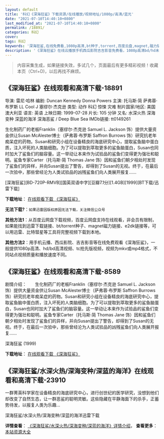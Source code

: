 ```yaml
---
layout: default
title: '科幻《深海狂鲨》下载资源/在线播放/视频地址/1080p/高清/蓝光'
date: "2021-07-10T14:40:10+0800"
last_modified_at: "2021-07-10T14:40:10+0800"
permalink: /18891/
categories: 科幻
cover:
tags: 科幻
keywords: '深海狂鲨,在线免费看,1080p高清,bt种子,torrent,百度云盘,magnet,磁力链,迅雷下载资源'
description: '《深海狂鲨》在线云播放手机西瓜影院吉吉影音免费看，1080p高清bd/hd未删减完整版和tc抢先枪版，mkv/mp4格式，附带bt/torrent种子、magnet/磁力链、百度云盘、网盘资源迅雷下载链接'
---
```


>内容采集生成，如果链接失效，多试几个，页面最后有更多精彩视频！收藏本页（Ctrl+D)，以后再找不麻烦。


## 《深海狂鲨》在线观看和高清下载-18891

导演: 雷尼·哈林 编剧: Duncan Kennedy Donna Powers 主演: 托马斯·简 萨弗蓉·布罗斯 LL Cool J 塞缪尔·杰克逊 类型: 动作 科幻 惊悚 灾难 制片国家/地区: 美国 澳大利亚 语言: 英语 上映日期: 1999-07-28 片长: 105 分钟 又名: 水深火热 深海变种 深蓝的海洋 深海恶鲨 / Deep Blue Sea IMDb链接: tt0149261

生化制药厂的老板Franklin（塞缪尔·杰克逊 Samuel L. Jackson 饰）提供大量资金供让Susan McAlester博士（萨弗蓉·布罗斯 Saffron Burrows 饰）研究抗老年痴呆症的药物。Susan和研究小组在设备精良的海底研究中心，提取鲨鱼脑中蛋白质，注入坏死的人类脑细胞。为了可以提取到萃取更多的鲨鱼脑蛋白，Susan也同时加大了鲨鱼们的脑容量。这一举动让本来作为试验品的鲨鱼们变得更为强壮和聪明。鲨鱼专家Carter（托马斯·简 Thomas Jane 饰）因和鲨鱼们朝夕相处时发现了鲨鱼们的异样，并向Susan提出了警告，却得到了Susan的无视。终于，在最后一次验中，那些曾经沦为人类试验品的凶残鲨鱼们向人类展开报复……


[深海狂鲨][BD-720P-RMVB][国英双语中字][豆瓣7.1分][1.4GB][1999][BT下载/迅雷下载]

**下载地址**： [在线观看下载 《深海狂鲨》](https://www.btdx8.com/torrent/deep_blue_sea_1999.html) 


**无法下载?**：`如果迅雷因版权原因无法下载，关注微信公众号 `

**其他方法1**：从百度云网盘下载视频，百度云网盘支持在线观看，非会员有限制，如果能找到迅雷下载链接、bt/torrent种子、magnet磁力链接、e2dk链接等，可以用迅雷、比特彗星等工具将完整视频下载到本地。

**其他方法2**：用手机云播、西瓜影院、吉吉影音等在线免费观看《深海狂鲨》，一般提供1080p高清、hd/bd高清视频、tc抢先版视频，视频为mkv或mp4格式，不同站点视频质量和播放速度不同。


## 《深海狂鲨》在线观看和高清下载-8589

剧情介绍：　　生化制药厂的老板Franklin（塞缪尔·杰克逊 Samuel L. Jackson 饰）提供大量资金供让Susan McAlester博士（萨弗蓉·布罗斯 Saffron Burrows 饰）研究抗老年痴呆症的药物。Susan和研究小组在设备精良的海底研究中心，提取鲨鱼脑中蛋白质，注入坏死的人类脑细胞。为了可以提取到萃取更多的鲨鱼脑蛋白，Susan也同时加大了鲨鱼们的脑容量。这一举动让本来作为试验品的鲨鱼们变得更为强壮和聪明。鲨鱼专家Carter（托马斯·简 Thomas Jane 饰）因和鲨鱼们朝夕相处时发现了鲨鱼们的异样，并向Susan提出了警告，却得到了Susan的无视。终于，在最后一次验中，那些曾经沦为人类试验品的凶残鲨鱼们向人类展开报复……


深海狂鲨 (1999)

**下载地址**： [在线观看下载 《深海狂鲨》](https://www.btbtdy.me/btdy/dy10743.html) 


## 《深海狂鲨/水深火热/深海变种/深蓝的海洋》在线观看和高清下载-23910

一群菁英科学家在设备精良的海底研究中心，进行创世纪的医学研究，没想到他们却改变了自然生态，让一群恶鲨的聪明灵敏。这些隐藏在平静海面下的杀手，正蓄势待发，以报复人类为乐趣…


深海狂鲨/水深火热/深海变种/深蓝的海洋迅雷下载

**详情查看**： [《深海狂鲨/水深火热/深海变种/深蓝的海洋》详情介绍](/movie/23910/)， **查看更多**：[本站资源大全](/movie/t/all/)

